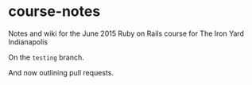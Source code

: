 # course-notes
Notes and wiki for the June 2015 Ruby on Rails course for The Iron Yard Indianapolis

On the `testing` branch.

And now outlining pull requests.
